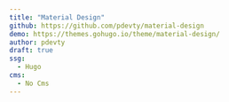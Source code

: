 ```yaml
---
title: "Material Design"
github: https://github.com/pdevty/material-design
demo: https://themes.gohugo.io/theme/material-design/
author: pdevty 
draft: true
ssg:
  - Hugo
cms:
  - No Cms
---
```

